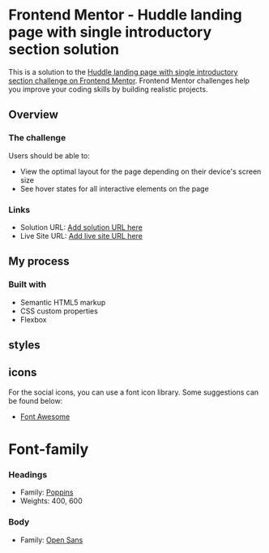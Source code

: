 # Frontend Mentor - Huddle landing page with single introductory section solution

This is a solution to the [Huddle landing page with single introductory section challenge on Frontend Mentor](https://www.frontendmentor.io/challenges/huddle-landing-page-with-a-single-introductory-section-B_2Wvxgi0). Frontend Mentor challenges help you improve your coding skills by building realistic projects. 

## Overview

### The challenge

Users should be able to:

- View the optimal layout for the page depending on their device's screen size
- See hover states for all interactive elements on the page

### Links

- Solution URL: [Add solution URL here](https://your-solution-url.com)
- Live Site URL: [Add live site URL here]( https://udehlee.github.io/-Frontend-Mentor---Huddle-landing-page-with-single-introductory-section-solution/)

## My process

### Built with

- Semantic HTML5 markup
- CSS custom properties
- Flexbox

## styles

## icons
For the social icons, you can use a font icon library. Some suggestions can be found below:

- [Font Awesome](https://fontawesome.com/)

# Font-family
### Headings

- Family: [Poppins](https://fonts.google.com/specimen/Poppins)
- Weights: 400, 600

### Body
- Family: [Open Sans](https://fonts.google.com/specimen/Open+Sans)


